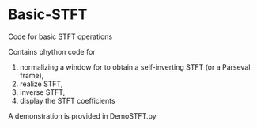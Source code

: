 # Basic-STFT
Code for basic STFT operations

Contains phython code for 
1) normalizing a window for to obtain a self-inverting STFT (or a Parseval frame),
2) realize STFT,
3) inverse STFT,
4) display the STFT coefficients

A demonstration is provided in DemoSTFT.py
